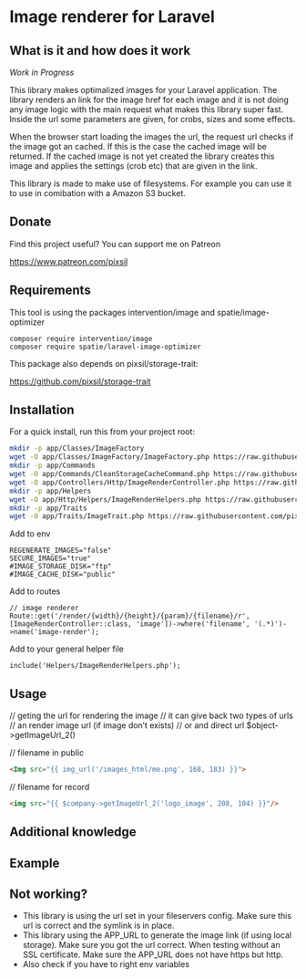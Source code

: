 # Image renderer for Laravel

## What is it and how does it work

*Work in Progress*

This library makes optimalized images for your Laravel application. The library renders an link for the image href for each image and it is not doing any image logic with the main request what makes this library super fast. Inside the url some parameters are given, for crobs, sizes and some effects.

When the browser start loading the images the url, the request url checks if the image got an cached. If this is the case the cached image will be returned. If the cached image is not yet created the library creates this image and applies the settings (crob etc) that are given in the link.

This library is made to make use of filesystems. For example you can use it to use in comibation with a Amazon S3 bucket.

## Donate

Find this project useful? You can support me on Patreon

https://www.patreon.com/pixsil

## Requirements

This tool is using the packages intervention/image and spatie/image-optimizer

```
composer require intervention/image
composer require spatie/laravel-image-optimizer
```

This package also depends on pixsil/storage-trait:

https://github.com/pixsil/storage-trait

## Installation

For a quick install, run this from your project root:
```bash
mkdir -p app/Classes/ImageFactory
wget -O app/Classes/ImageFactory/ImageFactory.php https://raw.githubusercontent.com/pixsil/image-renderer/main/Classes/ImageFactory/ImageFactory.php
mkdir -p app/Commands
wget -O app/Commands/CleanStorageCacheCommand.php https://raw.githubusercontent.com/pixsil/image-renderer/main/Commands/CleanStorageCacheCommand.php
wget -O app/Controllers/Http/ImageRenderController.php https://raw.githubusercontent.com/pixsil/image-renderer/main/Controllers/ImageRenderController.php
mkdir -p app/Helpers
wget -O app/Http/Helpers/ImageRenderHelpers.php https://raw.githubusercontent.com/pixsil/image-renderer/main/Helpers/ImageRenderHelpers.php
mkdir -p app/Traits
wget -O app/Traits/ImageTrait.php https://raw.githubusercontent.com/pixsil/image-renderer/main/Traits/ImageTrait.php
```

Add to env
```
REGENERATE_IMAGES="false"
SECURE_IMAGES="true"
#IMAGE_STORAGE_DISK="ftp"
#IMAGE_CACHE_DISK="public"
```

Add to routes
```
// image renderer
Route::get('/render/{width}/{height}/{param}/{filename}/r', [ImageRenderController::class, 'image'])->where('filename', '(.*)')->name('image-render');
```

Add to your general helper file
```
include('Helpers/ImageRenderHelpers.php');
```

## Usage

// geting the url for rendering the image
// it can give back two types of urls
// an render image url (if image don’t exists)
// or and direct url
$object->getImageUrl_2()

// filename in public
```html
<Img src="{{ img_url('/images_html/me.png', 168, 183) }}">
```

// filename for record

```html
<img src="{{ $company->getImageUrl_2('logo_image', 208, 104) }}"/>
```

## Additional knowledge

## Example

## Not working?

- This library is using the url set in your fileservers config. Make sure this url is correct and the symlink is in place.
- This library using the APP_URL to generate the image link (if using local storage). Make sure you got the url correct. When testing without an SSL certificate. Make sure the APP_URL does not have https but http.
- Also check if you have to right env variables
